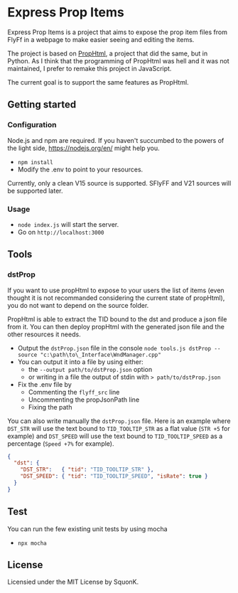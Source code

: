 # Express Prop Items

Express Prop Items is a project that aims to expose the prop item files from
FlyFf in a webpage to make easier seeing and editing the items.

The project is based on [PropHtml](https://github.com/SPSquonK/PropHtml/tree/ca8792923f5a7bbe243a010ef0829095dcc5c4ae),
a project that did the same, but in Python. As I think that the programming
of PropHtml was hell and it was not maintained, I prefer to remake this project
in JavaScript.

The current goal is to support the same features as PropHtml.

## Getting started

### Configuration

Node.js and npm are required. If you haven't succumbed to the powers of the
light side, https://nodejs.org/en/ might help you.

- `npm install`
- Modify the .env to point to your resources.

Currently, only a clean V15 source is supported. SFlyFF and V21 sources
will be supported later.

### Usage

- `node index.js` will start the server.
- Go on `http://localhost:3000`

## Tools

### dstProp

If you want to use propHtml to expose to your users the list of items (even
thought it is not recommanded considering the current state of propHtml), you
do not want to depend on the source folder.

PropHtml is able to extract the TID bound to the dst and produce a json file
from it. You can then deploy propHtml with the generated json file and the other
resources it needs.

- Output the `dstProp.json` file in the console
`node tools.js dstProp --source "c:\path\to\_Interface\WndManager.cpp"`
- You can output it into a file by using either:
    - the `--output path/to/dstProp.json` option
    - or writing in a file the output of stdin with `> path/to/dstProp.json`
- Fix the .env file by
    - Commenting the `flyff_src` line
    - Uncommenting the propJsonPath line
    - Fixing the path

You can also write manually the `dstProp.json` file. Here is an example where
`DST_STR` will use the text bound to `TID_TOOLTIP_STR` as a flat value
(`STR +5` for example) and `DST_SPEED` will use the text bound to
`TID_TOOLTIP_SPEED` as a percentage (`Speed +7%` for example).

```json
{
  "dst": {
    "DST_STR":   { "tid": "TID_TOOLTIP_STR" },
    "DST_SPEED": { "tid": "TID_TOOLTIP_SPEED", "isRate": true }
  }
}
```

## Test

You can run the few existing unit tests by using mocha

- `npx mocha`

## License

Licensied under the MIT License by SquonK.
